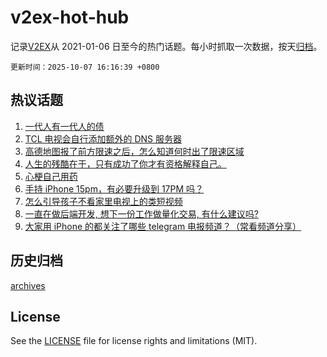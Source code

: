 # v2ex-hot-hub

 记录[V2EX](https://www.v2ex.com/)从 2021-01-06 日至今的热门话题。每小时抓取一次数据，按天[归档](archives)。

`更新时间：2025-10-07 16:16:39 +0800`

## 热议话题

1. [一代人有一代人的债](https://www.v2ex.com/t/1163533)
1. [TCL 电视会自行添加额外的 DNS 服务器](https://www.v2ex.com/t/1163535)
1. [高德地图报了前方限速之后，怎么知道何时出了限速区域](https://www.v2ex.com/t/1163541)
1. [人生的残酷在于，只有成功了你才有资格解释自己。](https://www.v2ex.com/t/1163572)
1. [心梗自己用药](https://www.v2ex.com/t/1163542)
1. [手持 iPhone 15pm，有必要升级到 17PM 吗？](https://www.v2ex.com/t/1163551)
1. [怎么引导孩子不看家里电视上的类短视频](https://www.v2ex.com/t/1163618)
1. [一直在做后端开发, 想下一份工作做量化交易, 有什么建议吗?](https://www.v2ex.com/t/1163527)
1. [大家用 iPhone 的都关注了哪些 telegram 电报频道？（常看频道分享）](https://www.v2ex.com/t/1163523)

## 历史归档

[archives](archives)

## License

See the [LICENSE](LICENSE) file for license rights and limitations (MIT).

